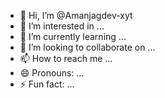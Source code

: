 - 👋 Hi, I’m @Amanjagdev-xyt
- 👀 I’m interested in ...
- 🌱 I’m currently learning ...
- 💞️ I’m looking to collaborate on ...
- 📫 How to reach me ...
- 😄 Pronouns: ...
- ⚡ Fun fact: ...

<!---
Amanjagdev-xyt/Amanjagdev-xyt is a ✨ special ✨ repository because its `README.md` (this file) appears on your GitHub profile.
You can click the Preview link to take a look at your changes.
--->
